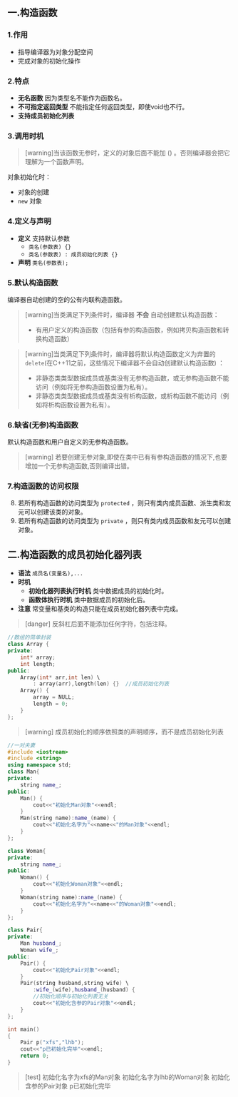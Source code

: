 ## 一.构造函数
### 1.作用
+	指导编译器为对象分配空间
+	完成对象的初始化操作

### 2.特点
+	**无名函数** 因为类型名不能作为函数名。
+	**不可指定返回类型** 不能指定任何返回类型，即使void也不行。
+	**支持成员初始化列表** 

### 3.调用时机

>[warning]当该函数无参时，定义的对象后面不能加 () 。否则编译器会把它理解为一个函数声明。

对象初始化时：

+	对象的创建
+	`new` 对象
### 4.定义与声明
+	**定义**  支持默认参数
	+	`类名(参数表) {}`
	+	`类名(参数表) : 成员初始化列表 {}`
+	**声明** `类名(参数表);`

### 5.默认构造函数
编译器自动创建的空的公有内联构造函数。

>[warning]当类满足下列条件时，编译器 **不会** 自动创建默认构造函数：
>
>+	有用户定义的构造函数（包括有参的构造函数，例如拷贝构造函数和转换构造函数）

>[warning]当类满足下列条件时，编译器将默认构造函数定义为弃置的 `delete`(在C++11之前，这些情况下编译器不会自动创建默认构造函数) ：
>+	非静态类类型数据成员或基类没有无参构造函数，或无参构造函数不能访问（例如将无参构造函数设置为私有）。
>+	非静态类类型数据成员或基类没有析构函数，或析构函数不能访问（例如将析构函数设置为私有）。

### 6.缺省(无参)构造函数
默认构造函数和用户自定义的无参构造函数。

>[warning] 若要创建无参对象,即使在类中已有有参构造函数的情况下,也要增加一个无参构造函数,否则编译出错。

### 7.构造函数的访问权限
8.	若所有构造函数的访问类型为 `protected` ，则只有类内成员函数、派生类和友元可以创建该类的对象。
9.	若所有构造函数的访问类型为 `private` ，则只有类内成员函数和友元可以创建对象。

## 二.构造函数的成员初始化器列表

+	**语法**	`成员名(变量名),...`
+	**时机** 
	+	**初始化器列表执行时机** 类中数据成员的初始化时。
	+	**函数体执行时机** 类中数据成员的初始化后。
+	**注意** 常变量和基类的构造只能在成员初始化器列表中完成。

>[danger] 反斜杠后面不能添加任何字符，包括注释。

```c++
//数组的简单封装
class Array {
private:
	int* array;
	int length;
public:
	Array(int* arr,int len) \
		: array(arr),length(len) {}  //成员初始化列表
	Array() {
		array = NULL;
		length = 0;
	}
};
```

>[warning] 成员初始化的顺序依照类的声明顺序，而不是成员初始化列表

```c++
//一对夫妻
#include <iostream>
#include <string>
using namespace std;
class Man{
private:
	string name_;
public:
	Man() {
		cout<<"初始化Man对象"<<endl;
	}
	Man(string name):name_(name) {
		cout<<"初始化名字为"<<name<<"的Man对象"<<endl;
	}
};

class Woman{
private:
	string name_;
public:
	Woman() {
		cout<<"初始化Woman对象"<<endl;
	}
	Woman(string name):name_(name) {
		cout<<"初始化名字为"<<name<<"的Woman对象"<<endl;
	}
};

class Pair{
private:
	Man husband_;
	Woman wife_;
public:
	Pair() {
		cout<<"初始化Pair对象"<<endl;
	}
	Pair(string husband,string wife) \
		:wife_(wife),husband_(husband) {
		//初始化顺序与初始化列表无关
		cout<<"初始化含参的Pair对象"<<endl;
	}
};

int main()
{
	Pair p("xfs","lhb");
	cout<<"p已初始化完毕"<<endl;
	return 0;
}
```

>[test]
>初始化名字为xfs的Man对象
>初始化名字为lhb的Woman对象
>初始化含参的Pair对象
>p已初始化完毕
